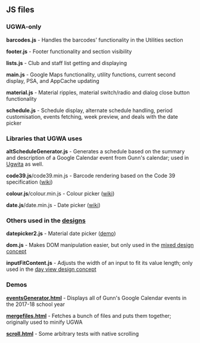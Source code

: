 ## JS files

### UGWA-only
**barcodes.js** - Handles the barcodes' functionality in the Utilities section

**footer.js** - Footer functionality and section visibility

**lists.js** - Club and staff list getting and displaying

**main.js** - Google Maps functionality, utility functions, current second display, PSA, and AppCache updating

**material.js** - Material ripples, material switch/radio and dialog close button functionality

**schedule.js** - Schedule display, alternate schedule handling, period customisation, events fetching, week preview, and deals with the date picker

### Libraries that UGWA uses
**altScheduleGenerator.js** - Generates a schedule based on the summary and description of a Google Calendar event from Gunn's calendar; used in [Ugwita](../lite/) as well.

**code39.js**/code39.min.js - Barcode rendering based on the Code 39 specification ([wiki](https://github.com/Orbiit/gunn-web-app/wiki/code39.js))

**colour.js**/colour.min.js - Colour picker ([wiki](https://github.com/Orbiit/gunn-web-app/wiki/colour.js))

**date.js**/date.min.js - Date picker ([wiki](https://github.com/Orbiit/gunn-web-app/wiki/date.js))

### Others used in the [designs](../designs/)
**datepicker2.js** - Material date picker ([demo](../designs/dateselector.html))

**dom.js** - Makes DOM manipulation easier, but only used in the [mixed design concept](../designs/mix.html)

**inputFitContent.js** - Adjusts the width of an input to fit its value length; only used in the [day view design concept](../designs/dayview.html)

### Demos
[**eventsGenerator.html**](eventsGenerator.html) - Displays all of Gunn's Google Calendar events in the 2017-18 school year

[**mergefiles.html**](mergefiles.html) - Fetches a bunch of files and puts them together; originally used to minify UGWA

[**scroll.html**](scroll.html) - Some arbitrary tests with native scrolling
